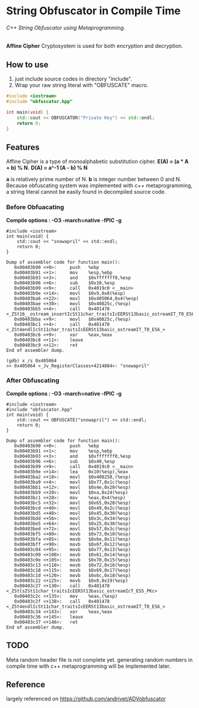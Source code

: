# String Obfuscator in Compile Time
###### C++ String Obfuscator using Metaprogramming.
**Affine Cipher** Cryptosystem is used for both encryption and decryption.

## How to use

1. just include source codes in directory "include".
2. Wrap your raw string literal with "OBFUSCATE" macro.

``` c++
#include <iostream>
#include "obfuscator.hpp"

int main(void) { 
	std::cout << OBFUSCATOR("Private Key") << std::endl;
	return 0;
}
```

## Features

Affine Cipher is a type of monoalphabetic substitution cipher.
**E(A) = (a * A + b) % N.**
**D(A) = a^-1 (A - b) % N**

**a** is relatively prime number of N. **b** is integer number between 0 and N.
Because obfuscating system was implemented with c++ metaprogramming, a string literal cannot be easily found in decompiled source code.



### Before Obfuacating
**Compile options : -O3 -march=native -fPIC -g**

```
#include <iostream>
int main(void) {
	std::cout << "snowapril" << std::endl;
    return 0;
}

Dump of assembler code for function main():
   0x00403b90 <+0>:     push   %ebp
   0x00403b91 <+1>:     mov    %esp,%ebp
   0x00403b93 <+3>:     and    $0xfffffff0,%esp
   0x00403b96 <+6>:     sub    $0x10,%esp
   0x00403b99 <+9>:     call   0x4019c0 <__main>
   0x00403b9e <+14>:    movl   $0x9,0x8(%esp)
   0x00403ba6 <+22>:    movl   $0x405064,0x4(%esp)
   0x00403bae <+30>:    movl   $0x40825c,(%esp)
   0x00403bb5 <+4>:     call   0x401478 <_ZSt16__ostream_insertIcSt11char_traitsIcEERSt13basic_ostreamIT_T0_ES6_PKS3_i>
   0x00403bba <+9>:     movl   $0x40825c,(%esp)
   0x00403bc1 <+4>:     call   0x401470 <_ZSt4endlIcSt11char_traitsIcEERSt13basic_ostreamIT_T0_ES6_>
   0x00403bc6 <+9>:     xor    %eax,%eax
   0x00403bc8 <+11>:    leave
   0x00403bc9 <+12>:    ret
End of assembler dump.

(gdb) x /s 0x405064
>> 0x405064 <_Jv_RegisterClasses+4214884>: "snowapril"
```

### After Obfuscating
**Compile options : -O3 -march=native -fPIC -g**

``` assembly
#include <iostream>
#include "obfuscator.hpp"
int main(void) {
	std::cout << OBFUSCATE("snowapril") << std::endl;
    return 0;
}

Dump of assembler code for function main():
   0x00403b90 <+0>:     push   %ebp
   0x00403b91 <+1>:     mov    %esp,%ebp
   0x00403b93 <+3>:     and    $0xfffffff0,%esp
   0x00403b96 <+6>:     sub    $0x40,%esp
   0x00403b99 <+9>:     call   0x4019c0 <__main>
   0x00403b9e <+14>:    lea    0x10(%esp),%eax
   0x00403ba2 <+18>:    movl   $0x408258,(%esp)
   0x00403ba9 <+4>:     movl   $0x77,0x1c(%esp)
   0x00403bb1 <+12>:    movl   $0x4e,0x20(%esp)
   0x00403bb9 <+20>:    movl   $0xa,0x24(%esp)
   0x00403bc1 <+28>:    mov    %eax,0x4(%esp)
   0x00403bc5 <+32>:    movl   $0x65,0x28(%esp)
   0x00403bcd <+40>:    movl   $0x49,0x2c(%esp)
   0x00403bd5 <+48>:    movl   $0x45,0x30(%esp)
   0x00403bdd <+56>:    movl   $0x3c,0x34(%esp)
   0x00403be5 <+64>:    movl   $0x25,0x38(%esp)
   0x00403bed <+72>:    movl   $0x57,0x3c(%esp)
   0x00403bf5 <+80>:    movb   $0x73,0x10(%esp)
   0x00403bfa <+85>:    movb   $0x6e,0x11(%esp)
   0x00403bff <+90>:    movb   $0x6f,0x12(%esp)
   0x00403c04 <+95>:    movb   $0x77,0x13(%esp)
   0x00403c09 <+100>:   movb   $0x61,0x14(%esp)
   0x00403c0e <+105>:   movb   $0x70,0x15(%esp)
   0x00403c13 <+110>:   movb   $0x72,0x16(%esp)
   0x00403c18 <+115>:   movb   $0x69,0x17(%esp)
   0x00403c1d <+120>:   movb   $0x6c,0x18(%esp)
   0x00403c22 <+125>:   movb   $0x0,0x19(%esp)
   0x00403c27 <+130>:   call   0x401470 <_ZStlsISt11char_traitsIcEERSt13basic_ostreamIcT_ES5_PKc>
   0x00403c2c <+135>:   mov    %eax,(%esp)
   0x00403c2f <+138>:   call   0x401478 <_ZSt4endlIcSt11char_traitsIcEERSt13basic_ostreamIT_T0_ES6_>
   0x00403c34 <+143>:   xor    %eax,%eax
   0x00403c36 <+145>:   leave
   0x00403c37 <+146>:   ret
End of assembler dump.
```

## TODO
Meta random header file is not complete yet. generating random numbers in compile time with c++ metaprogramming will be implemented later.

## Reference
largely referenced on https://github.com/andrivet/ADVobfuscator
